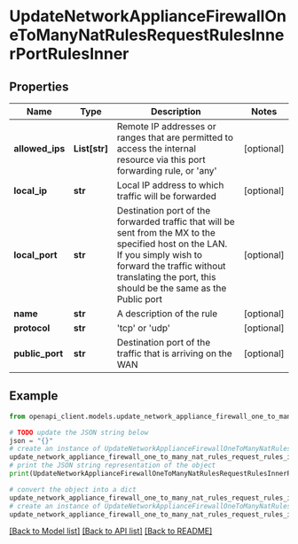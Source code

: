 # UpdateNetworkApplianceFirewallOneToManyNatRulesRequestRulesInnerPortRulesInner


## Properties

Name | Type | Description | Notes
------------ | ------------- | ------------- | -------------
**allowed_ips** | **List[str]** | Remote IP addresses or ranges that are permitted to access the internal resource via this port forwarding rule, or &#39;any&#39; | [optional] 
**local_ip** | **str** | Local IP address to which traffic will be forwarded | [optional] 
**local_port** | **str** | Destination port of the forwarded traffic that will be sent from the MX to the specified host on the LAN. If you simply wish to forward the traffic without translating the port, this should be the same as the Public port | [optional] 
**name** | **str** | A description of the rule | [optional] 
**protocol** | **str** | &#39;tcp&#39; or &#39;udp&#39; | [optional] 
**public_port** | **str** | Destination port of the traffic that is arriving on the WAN | [optional] 

## Example

```python
from openapi_client.models.update_network_appliance_firewall_one_to_many_nat_rules_request_rules_inner_port_rules_inner import UpdateNetworkApplianceFirewallOneToManyNatRulesRequestRulesInnerPortRulesInner

# TODO update the JSON string below
json = "{}"
# create an instance of UpdateNetworkApplianceFirewallOneToManyNatRulesRequestRulesInnerPortRulesInner from a JSON string
update_network_appliance_firewall_one_to_many_nat_rules_request_rules_inner_port_rules_inner_instance = UpdateNetworkApplianceFirewallOneToManyNatRulesRequestRulesInnerPortRulesInner.from_json(json)
# print the JSON string representation of the object
print(UpdateNetworkApplianceFirewallOneToManyNatRulesRequestRulesInnerPortRulesInner.to_json())

# convert the object into a dict
update_network_appliance_firewall_one_to_many_nat_rules_request_rules_inner_port_rules_inner_dict = update_network_appliance_firewall_one_to_many_nat_rules_request_rules_inner_port_rules_inner_instance.to_dict()
# create an instance of UpdateNetworkApplianceFirewallOneToManyNatRulesRequestRulesInnerPortRulesInner from a dict
update_network_appliance_firewall_one_to_many_nat_rules_request_rules_inner_port_rules_inner_from_dict = UpdateNetworkApplianceFirewallOneToManyNatRulesRequestRulesInnerPortRulesInner.from_dict(update_network_appliance_firewall_one_to_many_nat_rules_request_rules_inner_port_rules_inner_dict)
```
[[Back to Model list]](../README.md#documentation-for-models) [[Back to API list]](../README.md#documentation-for-api-endpoints) [[Back to README]](../README.md)


